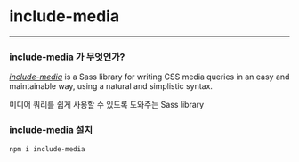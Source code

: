 # include-media

---

### include-media 가 무엇인가?

[_include-media_](https://www.npmjs.com/package/include-media) is a Sass library for writing CSS media queries in an easy and maintainable way, using a natural and simplistic syntax.

미디어 쿼리를 쉽게 사용할 수 있도록 도와주는 Sass library

### include-media 설치

```
npm i include-media
```
